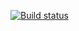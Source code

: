 [![Build status](https://ci.appveyor.com/api/projects/status/g5d59rtiginqvtvl?svg=true)](https://ci.appveyor.com/project/Alexander2327/webservice-front)
